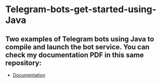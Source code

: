 # Telegram-bots-get-started-using-Java
## Two examples of Telegram bots using Java to compile and launch the bot service. You can check my documentation PDF in this same repository:
* [Documentation](https://github.com/SalvaRebollo/Telegram-bots-get-started-using-Java/blob/master/Resumen%20BOT%20Telegram.pdf)
